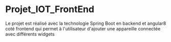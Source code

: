 # Projet_IOT_FrontEnd
Le projet est réalisé avec la technologie Spring Boot en backend et angular8 coté frontend qui permet à l'utilisateur d'ajouter une appareille connectée avec différents widgets
